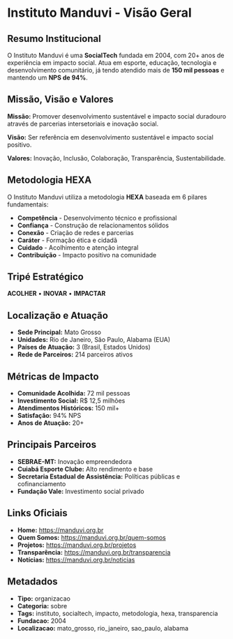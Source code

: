 # Instituto Manduvi - Visão Geral

## Resumo Institucional

O Instituto Manduvi é uma **SocialTech** fundada em 2004, com 20+ anos de experiência em impacto social. Atua em esporte, educação, tecnologia e desenvolvimento comunitário, já tendo atendido mais de **150 mil pessoas** e mantendo um **NPS de 94%**.

## Missão, Visão e Valores

**Missão:** Promover desenvolvimento sustentável e impacto social duradouro através de parcerias intersetoriais e inovação social.

**Visão:** Ser referência em desenvolvimento sustentável e impacto social positivo.

**Valores:** Inovação, Inclusão, Colaboração, Transparência, Sustentabilidade.

## Metodologia HEXA

O Instituto Manduvi utiliza a metodologia **HEXA** baseada em 6 pilares fundamentais:
- **Competência** - Desenvolvimento técnico e profissional
- **Confiança** - Construção de relacionamentos sólidos
- **Conexão** - Criação de redes e parcerias
- **Caráter** - Formação ética e cidadã
- **Cuidado** - Acolhimento e atenção integral
- **Contribuição** - Impacto positivo na comunidade

## Tripé Estratégico

**ACOLHER** • **INOVAR** • **IMPACTAR**

## Localização e Atuação

- **Sede Principal:** Mato Grosso
- **Unidades:** Rio de Janeiro, São Paulo, Alabama (EUA)
- **Países de Atuação:** 3 (Brasil, Estados Unidos)
- **Rede de Parceiros:** 214 parceiros ativos

## Métricas de Impacto

- **Comunidade Acolhida:** 72 mil pessoas
- **Investimento Social:** R$ 12,5 milhões
- **Atendimentos Históricos:** 150 mil+
- **Satisfação:** 94% NPS
- **Anos de Atuação:** 20+

## Principais Parceiros

- **SEBRAE-MT:** Inovação empreendedora
- **Cuiabá Esporte Clube:** Alto rendimento e base
- **Secretaria Estadual de Assistência:** Políticas públicas e cofinanciamento
- **Fundação Vale:** Investimento social privado

## Links Oficiais

- **Home:** https://manduvi.org.br
- **Quem Somos:** https://manduvi.org.br/quem-somos
- **Projetos:** https://manduvi.org.br/projetos
- **Transparência:** https://manduvi.org.br/transparencia
- **Notícias:** https://manduvi.org.br/noticias

## Metadados

- **Tipo:** organizacao
- **Categoria:** sobre
- **Tags:** instituto, socialtech, impacto, metodologia, hexa, transparencia
- **Fundacao:** 2004
- **Localizacao:** mato_grosso, rio_janeiro, sao_paulo, alabama
